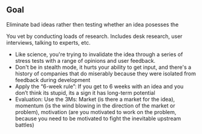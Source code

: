 ## Goal

Eliminate bad ideas rather then testing whether an idea posesses  the 


You vet by conducting loads of research. Includes desk research, user interviews, talking to experts, etc.
* Like science, you're trying to invalidate the idea through a series of stress tests with a range of opinions and user feedback.
* Don't be in stealth mode, it hurts your ability to get input, and there's a history of companies that do miserably because they were isolated from feedback during development
* Apply the “6-week rule”: If you get to 6 weeks with an idea and you don’t think its stupid, its a sign it has long-term potential
* Evaluation: Use the 3Ms: Market (is there a market for the idea), momentum (is the wind blowing in the direction of the market or problem), motivation (are you motivated to work on the problem, because you need to be motivated to fight the inevitable upstream battles)
